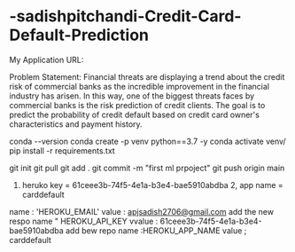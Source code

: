 # -sadishpitchandi-Credit-Card-Default-Prediction


My Application URL: 


Problem Statement:
        Financial threats are displaying a trend about the credit risk of commercial banks as the
        incredible improvement in the financial industry has arisen. In this way, one of the
        biggest threats faces by commercial banks is the risk prediction of credit clients. The
        goal is to predict the probability of credit default based on credit card owner's
        characteristics and payment history.



conda --version
conda create -p venv python==3.7 -y
conda activate venv/
pip install -r  requirements.txt 


git init
git pull 
git add .
git commit -m "first ml prpoject"
git push origin main 

1. heruko key = 61ceee3b-74f5-4e1a-b3e4-bae5910abdba
2, app name = carddefault


name : 'HEROKU_EMAIL'
value : apjsadish2706@gmail.com
 add the new respo
 name " HEROKU_API_KEY
 vvalue : 61ceee3b-74f5-4e1a-b3e4-bae5910abdba 
 add bew repo
 name :HEROKU_APP_NAME
 value ; carddefault
